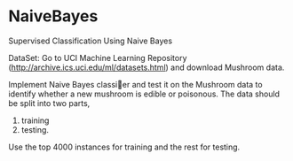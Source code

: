 # NaiveBayes
Supervised Classification Using Naive Bayes

DataSet:
Go to UCI Machine Learning Repository (http://archive.ics.uci.edu/ml/datasets.html) and
download Mushroom data. 

Implement Naive Bayes classier and test it on the Mushroom data to identify whether a new mushroom is edible or poisonous. 
The data should be split into two parts, 
  1) training 
  2) testing. 
  
Use the top 4000 instances for training and the rest for testing. 
